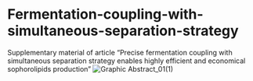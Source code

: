 # Fermentation-coupling-with-simultaneous-separation-strategy
Supplementary material of article “Precise fermentation coupling with simultaneous separation strategy enables highly efficient and economical sophorolipids production”
![Graphic  Abstract_01(1)](https://github.com/FengxuSysbio/Fermentation-coupling-with-simultaneous-separation-strategy/assets/99944515/4d5bfb84-1a64-4ec2-bb2f-9fa88842ab46)
